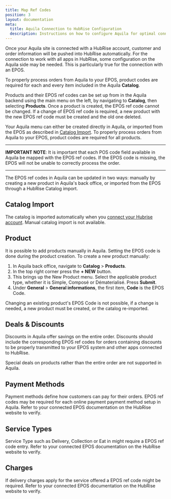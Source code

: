```yaml
---
title: Map Ref Codes
position: 3
layout: documentation
meta:
  title: Aquila Connection to HubRise Configuration
  description: Instructions on how to configure Aquila for optimal connection to HubRise and other platforms.
---
```


Once your Aquila site is connected with a HubRise account, customer and order information will be pushed into HubRise automatically. For the connection to work with all apps in HubRise, some configuration on the Aquila side may be needed. This is particularly true for the connection with an EPOS.

To properly process orders from Aquila to your EPOS, product codes are required for each and every item included in the Aquila **Catalog**.

Products and their EPOS ref codes can be set up from in the Aquila backend using the main menu on the left, by navigating to **Catalog**, then selecting **Products**. Once a product is created, the EPOS ref code cannot be changed. If a change of EPOS ref code is required, a new product with the new EPOS ref code must be created and the old one deleted.

Your Aquila menu can either be created directly in Aquila, or imported from the EPOS as described in [Catalog Import](/apps/aquila/map-ref-codes/#catalog-import). To properly process orders from Aquila to your EPOS, product codes are required for all products.

---

**IMPORTANT NOTE**: It is important that each POS code field available in Aquila be mapped with the EPOS ref codes. If the EPOS code is missing, the EPOS will not be unable to correctly process the order.

---

The EPOS ref codes in Aquila can be updated in two ways: manually by creating a new product in Aquila's back office, or imported from the EPOS through a HubRise Catalog import.

## Catalog Import

The catalog is imported automatically when you [connect your Hubrise account](/apps/aquila/connect-hubrise).
Manual catalog import is not available.

## Product

It is possible to add products manually in Aquila. Setting the EPOS code is done during the product creation.
To create a new product manually:

1. In Aquila back office, navigate to **Catalog** > **Products**.
1. In the top right corner press the **+ NEW** button.
1. This brings up the New Product menu. Select the applicable product type, whether it is Simple, Composé or Dématerialisé. Press **Submit**.
1. Under **General** > **General informations**, the first item, **Code** is the EPOS Code.

Changing an existing product's EPOS Code is not possible, if a change is needed, a new product must be created, or the catalog re-imported.

## Deals & Discounts

Discounts in Aquila offer savings on the entire order. Discounts should include the corresponding EPOS ref codes for orders containing discounts to be properly transmitted to your EPOS system and other apps connected to HubRise.

Special deals on products rather than the entire order are not supported in Aquila.

## Payment Methods

Payment methods define how customers can pay for their orders. EPOS ref codes may be required for each online payment payment method setup in Aquila. Refer to your connected EPOS documentation on the HubRise website to verify.

## Service Types

Service Type such as Delivery, Collection or Eat in might require a EPOS ref code entry. Refer to your connected EPOS documentation on the HubRise website to verify.

## Charges

If delivery charges apply for the service offered a EPOS ref code might be required. Refer to your connected EPOS documentation on the HubRise website to verify.
